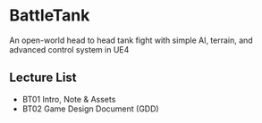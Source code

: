 # BattleTank
An open-world  head to head tank fight with simple AI, terrain, and advanced control system in UE4

## Lecture List
* BT01 Intro, Note & Assets
* BT02 Game Design Document (GDD)
